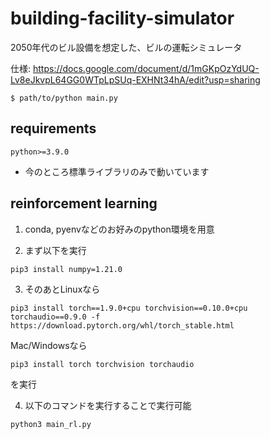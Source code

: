 # building-facility-simulator

2050年代のビル設備を想定した、ビルの運転シミュレータ

仕様: https://docs.google.com/document/d/1mGKpOzYdUQ-Lv8eJkvpL64GG0WTpLpSUq-EXHNt34hA/edit?usp=sharing

```
$ path/to/python main.py
```

## requirements
```
python>=3.9.0
```
* 今のところ標準ライブラリのみで動いています

## reinforcement learning
1. conda, pyenvなどのお好みのpython環境を用意

2. まず以下を実行
```
pip3 install numpy=1.21.0

```
3. そのあとLinuxなら
```
pip3 install torch==1.9.0+cpu torchvision==0.10.0+cpu torchaudio==0.9.0 -f https://download.pytorch.org/whl/torch_stable.html
```
Mac/Windowsなら
```
pip3 install torch torchvision torchaudio
```
を実行

4. 以下のコマンドを実行することで実行可能
```
python3 main_rl.py
```
